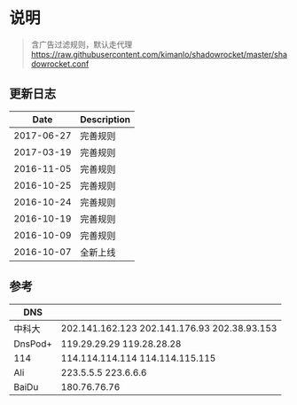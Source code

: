 #	说明

> 含广告过滤规则，默认走代理  
> https://raw.githubusercontent.com/kimanlo/shadowrocket/master/shadowrocket.conf  

## 更新日志
| Date | Description |
| ------| -----------|
| 2017-06-27 | 完善规则 |
| 2017-03-19 | 完善规则 |
| 2016-11-05 | 完善规则 |
| 2016-10-25 | 完善规则 |
| 2016-10-24 | 完善规则 |
| 2016-10-19 | 完善规则 |
| 2016-10-09 | 完善规则 |
| 2016-10-07 | 全新上线 |

## 参考
| DNS |  |
| ------| -----------|
| 中科大 | 202.141.162.123 202.141.176.93 202.38.93.153 |
| DnsPod+ | 119.29.29.29 119.28.28.28 |
| 114 | 114.114.114.114 114.114.115.115 |
| Ali | 223.5.5.5 223.6.6.6 |
| BaiDu | 180.76.76.76 |

